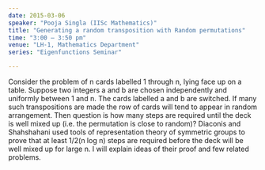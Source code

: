```yaml
---
date: 2015-03-06
speaker: "Pooja Singla (IISc Mathematics)"
title: "Generating a random transposition with Random permutations"
time: "3:00 – 3:50 pm"
venue: "LH-1, Mathematics Department"
series: "Eigenfunctions Seminar"

---
```


Consider the problem of n cards labelled 1 through n, lying face
up on a table. Suppose two integers a and b are chosen independently and
uniformly between 1 and n. The cards labelled a and b are switched. If
many such transpositions are made the row of cards will tend to appear in
random arrangement. Then question is how many steps are required until the
deck is well mixed up (i.e. the permutation is close to random)? Diaconis
and Shahshahani used tools of representation theory of symmetric groups to
prove that at least 1/2(n log n) steps are required before the deck will
be well mixed up for large n. I will explain ideas of their proof and few
related problems.

